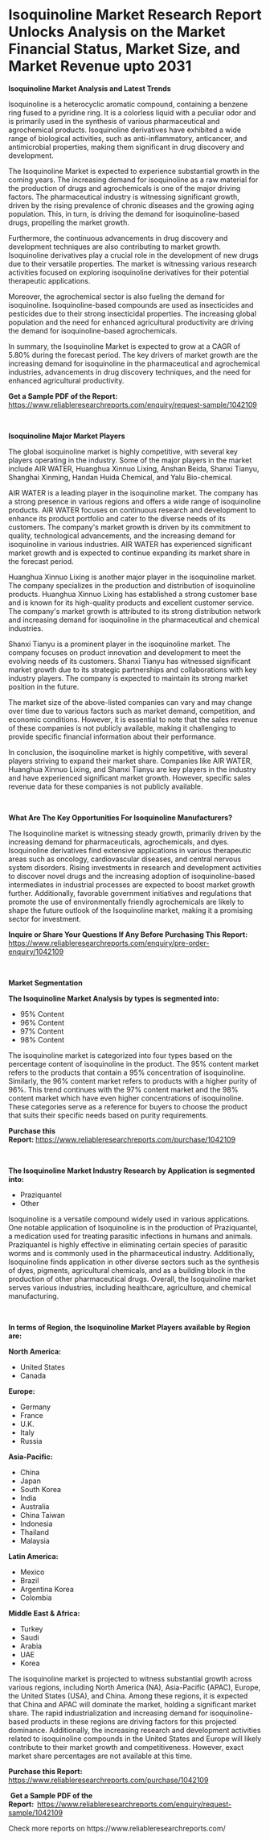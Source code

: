 <p><h1>Isoquinoline Market Research Report Unlocks Analysis on the Market Financial Status, Market Size, and Market Revenue upto 2031</h1></p><p><strong>Isoquinoline Market Analysis and Latest Trends</strong></p>
<p><p>Isoquinoline is a heterocyclic aromatic compound, containing a benzene ring fused to a pyridine ring. It is a colorless liquid with a peculiar odor and is primarily used in the synthesis of various pharmaceutical and agrochemical products. Isoquinoline derivatives have exhibited a wide range of biological activities, such as anti-inflammatory, anticancer, and antimicrobial properties, making them significant in drug discovery and development.</p><p>The Isoquinoline Market is expected to experience substantial growth in the coming years. The increasing demand for isoquinoline as a raw material for the production of drugs and agrochemicals is one of the major driving factors. The pharmaceutical industry is witnessing significant growth, driven by the rising prevalence of chronic diseases and the growing aging population. This, in turn, is driving the demand for isoquinoline-based drugs, propelling the market growth.</p><p>Furthermore, the continuous advancements in drug discovery and development techniques are also contributing to market growth. Isoquinoline derivatives play a crucial role in the development of new drugs due to their versatile properties. The market is witnessing various research activities focused on exploring isoquinoline derivatives for their potential therapeutic applications.</p><p>Moreover, the agrochemical sector is also fueling the demand for isoquinoline. Isoquinoline-based compounds are used as insecticides and pesticides due to their strong insecticidal properties. The increasing global population and the need for enhanced agricultural productivity are driving the demand for isoquinoline-based agrochemicals.</p><p>In summary, the Isoquinoline Market is expected to grow at a CAGR of 5.80% during the forecast period. The key drivers of market growth are the increasing demand for isoquinoline in the pharmaceutical and agrochemical industries, advancements in drug discovery techniques, and the need for enhanced agricultural productivity.</p></p>
<p><strong>Get a Sample PDF of the Report:&nbsp;</strong> <a href="https://www.reliableresearchreports.com/enquiry/request-sample/1042109">https://www.reliableresearchreports.com/enquiry/request-sample/1042109</a></p>
<p>&nbsp;</p>
<p><strong>Isoquinoline Major Market Players</strong></p>
<p><p>The global isoquinoline market is highly competitive, with several key players operating in the industry. Some of the major players in the market include AIR WATER, Huanghua Xinnuo Lixing, Anshan Beida, Shanxi Tianyu, Shanghai Xinming, Handan Huida Chemical, and Yalu Bio-chemical.</p><p>AIR WATER is a leading player in the isoquinoline market. The company has a strong presence in various regions and offers a wide range of isoquinoline products. AIR WATER focuses on continuous research and development to enhance its product portfolio and cater to the diverse needs of its customers. The company's market growth is driven by its commitment to quality, technological advancements, and the increasing demand for isoquinoline in various industries. AIR WATER has experienced significant market growth and is expected to continue expanding its market share in the forecast period.</p><p>Huanghua Xinnuo Lixing is another major player in the isoquinoline market. The company specializes in the production and distribution of isoquinoline products. Huanghua Xinnuo Lixing has established a strong customer base and is known for its high-quality products and excellent customer service. The company's market growth is attributed to its strong distribution network and increasing demand for isoquinoline in the pharmaceutical and chemical industries.</p><p>Shanxi Tianyu is a prominent player in the isoquinoline market. The company focuses on product innovation and development to meet the evolving needs of its customers. Shanxi Tianyu has witnessed significant market growth due to its strategic partnerships and collaborations with key industry players. The company is expected to maintain its strong market position in the future.</p><p>The market size of the above-listed companies can vary and may change over time due to various factors such as market demand, competition, and economic conditions. However, it is essential to note that the sales revenue of these companies is not publicly available, making it challenging to provide specific financial information about their performance.</p><p>In conclusion, the isoquinoline market is highly competitive, with several players striving to expand their market share. Companies like AIR WATER, Huanghua Xinnuo Lixing, and Shanxi Tianyu are key players in the industry and have experienced significant market growth. However, specific sales revenue data for these companies is not publicly available.</p></p>
<p>&nbsp;</p>
<p><strong>What Are The Key Opportunities For Isoquinoline Manufacturers?</strong></p>
<p><p>The Isoquinoline market is witnessing steady growth, primarily driven by the increasing demand for pharmaceuticals, agrochemicals, and dyes. Isoquinoline derivatives find extensive applications in various therapeutic areas such as oncology, cardiovascular diseases, and central nervous system disorders. Rising investments in research and development activities to discover novel drugs and the increasing adoption of isoquinoline-based intermediates in industrial processes are expected to boost market growth further. Additionally, favorable government initiatives and regulations that promote the use of environmentally friendly agrochemicals are likely to shape the future outlook of the Isoquinoline market, making it a promising sector for investment.</p></p>
<p><strong>Inquire or Share Your Questions If Any Before Purchasing This Report:</strong> <a href="https://www.reliableresearchreports.com/enquiry/pre-order-enquiry/1042109">https://www.reliableresearchreports.com/enquiry/pre-order-enquiry/1042109</a></p>
<p>&nbsp;</p>
<p><strong>Market Segmentation</strong></p>
<p><strong>The Isoquinoline Market Analysis by types is segmented into:</strong></p>
<p><ul><li>95% Content</li><li>96% Content</li><li>97% Content</li><li>98% Content</li></ul></p>
<p><p>The isoquinoline market is categorized into four types based on the percentage content of isoquinoline in the product. The 95% content market refers to the products that contain a 95% concentration of isoquinoline. Similarly, the 96% content market refers to products with a higher purity of 96%. This trend continues with the 97% content market and the 98% content market which have even higher concentrations of isoquinoline. These categories serve as a reference for buyers to choose the product that suits their specific needs based on purity requirements.</p></p>
<p><strong>Purchase this Report:&nbsp;</strong><a href="https://www.reliableresearchreports.com/purchase/1042109">https://www.reliableresearchreports.com/purchase/1042109</a></p>
<p>&nbsp;</p>
<p><strong>The Isoquinoline Market Industry Research by Application is segmented into:</strong></p>
<p><ul><li>Praziquantel</li><li>Other</li></ul></p>
<p><p>Isoquinoline is a versatile compound widely used in various applications. One notable application of Isoquinoline is in the production of Praziquantel, a medication used for treating parasitic infections in humans and animals. Praziquantel is highly effective in eliminating certain species of parasitic worms and is commonly used in the pharmaceutical industry. Additionally, Isoquinoline finds application in other diverse sectors such as the synthesis of dyes, pigments, agricultural chemicals, and as a building block in the production of other pharmaceutical drugs. Overall, the Isoquinoline market serves various industries, including healthcare, agriculture, and chemical manufacturing.</p></p>
<p>&nbsp;</p>
<p><strong>In terms of Region, the Isoquinoline Market Players available by Region are:</strong></p>
<p>
    <p> <strong> North America: </strong>
        <ul>
            <li>United States</li>
            <li>Canada</li>
        </ul>
        </p> 
    <p> <strong> Europe: </strong>
        <ul>
            <li>Germany</li>
            <li>France</li>
            <li>U.K.</li>
            <li>Italy</li>
            <li>Russia</li>
        </ul>
        </p> 
    <p> <strong> Asia-Pacific: </strong>
        <ul>
            <li>China</li>
            <li>Japan</li>
            <li>South Korea</li>
            <li>India</li>
            <li>Australia</li>
            <li>China Taiwan</li>
            <li>Indonesia</li>
            <li>Thailand</li>
            <li>Malaysia</li>
        </ul>
        </p> 
    <p> <strong> Latin America: </strong>
        <ul>
            <li>Mexico</li>
            <li>Brazil</li>
            <li>Argentina Korea</li>
            <li>Colombia</li>
        </ul>
        </p> 
    <p> <strong> Middle East & Africa: </strong>
        <ul>
            <li>Turkey</li>
            <li>Saudi</li>
            <li>Arabia</li>
            <li>UAE</li>
            <li>Korea</li>
        </ul>
    </p>
    </p>
<p><p>The isoquinoline market is projected to witness substantial growth across various regions, including North America (NA), Asia-Pacific (APAC), Europe, the United States (USA), and China. Among these regions, it is expected that China and APAC will dominate the market, holding a significant market share. The rapid industrialization and increasing demand for isoquinoline-based products in these regions are driving factors for this projected dominance. Additionally, the increasing research and development activities related to isoquinoline compounds in the United States and Europe will likely contribute to their market growth and competitiveness. However, exact market share percentages are not available at this time.</p></p>
<p><strong>Purchase this Report: </strong><a href="https://www.reliableresearchreports.com/purchase/1042109">https://www.reliableresearchreports.com/purchase/1042109</a></p>
<p>&nbsp;<strong>Get a Sample PDF of the Report:&nbsp;&nbsp;</strong><a href="https://www.reliableresearchreports.com/enquiry/request-sample/1042109">https://www.reliableresearchreports.com/enquiry/request-sample/1042109</a></p>
<p><strong></strong></p>
<p>Check more reports on https://www.reliableresearchreports.com/</p>